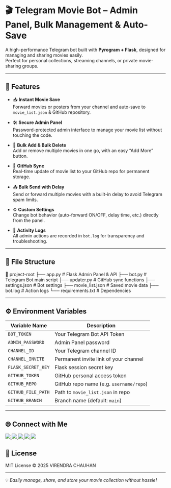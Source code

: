 # 🎬 Telegram Movie Bot – Admin Panel, Bulk Management & Auto-Save  

A high-performance Telegram bot built with **Pyrogram + Flask**, designed for managing and sharing movies easily.  
Perfect for personal collections, streaming channels, or private movie-sharing groups.  

---

## 🚀 Features  

- 📥 **Instant Movie Save**  
  Forward movies or posters from your channel and auto-save to `movie_list.json` & GitHub repository.  

- 🛠 **Secure Admin Panel**  
  Password-protected admin interface to manage your movie list without touching the code.  

- 📌 **Bulk Add & Bulk Delete**  
  Add or remove multiple movies in one go, with an easy “Add More” button.  

- 🔄 **GitHub Sync**  
  Real-time update of movie list to your GitHub repo for permanent storage.  

- 📤 **Bulk Send with Delay**  
  Send or forward multiple movies with a built-in delay to avoid Telegram spam limits.  

- ⚙ **Custom Settings**  
  Change bot behavior (auto-forward ON/OFF, delay time, etc.) directly from the panel.  

- 📝 **Activity Logs**  
  All admin actions are recorded in `bot.log` for transparency and troubleshooting.  

---

## 📂 File Structure  

📁 project-root
├── app.py # Flask Admin Panel & API
├── bot.py # Telegram Bot main script
├── updater.py # GitHub sync functions
├── settings.json # Bot settings
├── movie_list.json # Saved movie data
├── bot.log # Action logs
└── requirements.txt # Dependencies


---

## ⚙ Environment Variables  

| Variable Name         | Description |
|-----------------------|-------------|
| `BOT_TOKEN`           | Your Telegram Bot API Token |
| `ADMIN_PASSWORD`      | Admin Panel password |
| `CHANNEL_ID`          | Your Telegram channel ID |
| `CHANNEL_INVITE`      | Permanent invite link of your channel |
| `FLASK_SECRET_KEY`    | Flask session secret key |
| `GITHUB_TOKEN`        | GitHub personal access token |
| `GITHUB_REPO`         | GitHub repo name (e.g. `username/repo`) |
| `GITHUB_FILE_PATH`    | Path to `movie_list.json` in repo |
| `GITHUB_BRANCH`       | Branch name (default: `main`) |

---

## 🌐 Connect with Me

<p align="left">
  <a href="https://facebook.com/virendrachauhan012" target="_blank">
    <img src="https://img.shields.io/badge/Facebook-1877F2?style=for-the-badge&logo=facebook&logoColor=white" />
  </a>
  <a href="https://youtube.com/@Technical-hack-guide" target="_blank">
    <img src="https://img.shields.io/badge/YouTube 1-FF0000?style=for-the-badge&logo=youtube&logoColor=white" />
  </a>
  <a href="https://youtube.com/@yeraazkyahai" target="_blank">
    <img src="https://img.shields.io/badge/YouTube 2-FF0000?style=for-the-badge&logo=youtube&logoColor=white" />
  </a>
  <a href="https://www.threads.net/@virendra_chauhan_1" target="_blank">
    <img src="https://img.shields.io/badge/Threads-000000?style=for-the-badge&logo=threads&logoColor=white" />
  </a>
  <a href="https://instagram.com/virendra_chauhan_1" target="_blank">
    <img src="https://img.shields.io/badge/Instagram-E4405F?style=for-the-badge&logo=instagram&logoColor=white" />
  </a>
</p>


## 📜 License  

MIT License © 2025 VIRENDRA CHAUHAN 

---

💡 *Easily manage, share, and store your movie collection without hassle!*  
